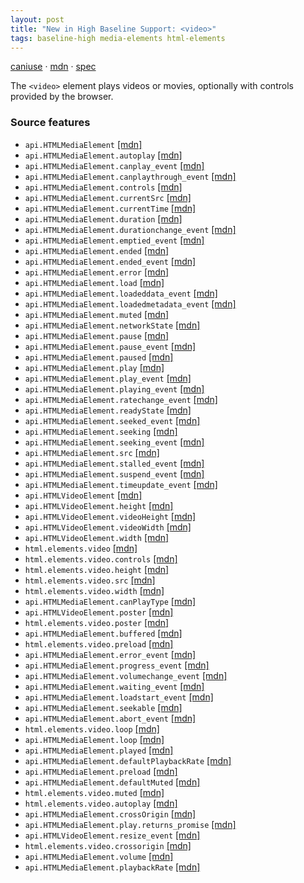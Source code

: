 ```yaml
---
layout: post
title: "New in High Baseline Support: <video>"
tags: baseline-high media-elements html-elements
---
```


[caniuse](https://caniuse.com/?search=video) · [mdn](https://developer.mozilla.org/en-US/search?q=<video>) · [spec](https://html.spec.whatwg.org/multipage/media.html#video)

The `<video>` element plays videos or movies, optionally with controls provided by the browser.

### Source features

- ``api.HTMLMediaElement`` [[mdn]](https://developer.mozilla.org/en-US/search?q=api.HTMLMediaElement)
- ``api.HTMLMediaElement.autoplay`` [[mdn]](https://developer.mozilla.org/en-US/search?q=api.HTMLMediaElement.autoplay)
- ``api.HTMLMediaElement.canplay_event`` [[mdn]](https://developer.mozilla.org/en-US/search?q=api.HTMLMediaElement.canplay_event)
- ``api.HTMLMediaElement.canplaythrough_event`` [[mdn]](https://developer.mozilla.org/en-US/search?q=api.HTMLMediaElement.canplaythrough_event)
- ``api.HTMLMediaElement.controls`` [[mdn]](https://developer.mozilla.org/en-US/search?q=api.HTMLMediaElement.controls)
- ``api.HTMLMediaElement.currentSrc`` [[mdn]](https://developer.mozilla.org/en-US/search?q=api.HTMLMediaElement.currentSrc)
- ``api.HTMLMediaElement.currentTime`` [[mdn]](https://developer.mozilla.org/en-US/search?q=api.HTMLMediaElement.currentTime)
- ``api.HTMLMediaElement.duration`` [[mdn]](https://developer.mozilla.org/en-US/search?q=api.HTMLMediaElement.duration)
- ``api.HTMLMediaElement.durationchange_event`` [[mdn]](https://developer.mozilla.org/en-US/search?q=api.HTMLMediaElement.durationchange_event)
- ``api.HTMLMediaElement.emptied_event`` [[mdn]](https://developer.mozilla.org/en-US/search?q=api.HTMLMediaElement.emptied_event)
- ``api.HTMLMediaElement.ended`` [[mdn]](https://developer.mozilla.org/en-US/search?q=api.HTMLMediaElement.ended)
- ``api.HTMLMediaElement.ended_event`` [[mdn]](https://developer.mozilla.org/en-US/search?q=api.HTMLMediaElement.ended_event)
- ``api.HTMLMediaElement.error`` [[mdn]](https://developer.mozilla.org/en-US/search?q=api.HTMLMediaElement.error)
- ``api.HTMLMediaElement.load`` [[mdn]](https://developer.mozilla.org/en-US/search?q=api.HTMLMediaElement.load)
- ``api.HTMLMediaElement.loadeddata_event`` [[mdn]](https://developer.mozilla.org/en-US/search?q=api.HTMLMediaElement.loadeddata_event)
- ``api.HTMLMediaElement.loadedmetadata_event`` [[mdn]](https://developer.mozilla.org/en-US/search?q=api.HTMLMediaElement.loadedmetadata_event)
- ``api.HTMLMediaElement.muted`` [[mdn]](https://developer.mozilla.org/en-US/search?q=api.HTMLMediaElement.muted)
- ``api.HTMLMediaElement.networkState`` [[mdn]](https://developer.mozilla.org/en-US/search?q=api.HTMLMediaElement.networkState)
- ``api.HTMLMediaElement.pause`` [[mdn]](https://developer.mozilla.org/en-US/search?q=api.HTMLMediaElement.pause)
- ``api.HTMLMediaElement.pause_event`` [[mdn]](https://developer.mozilla.org/en-US/search?q=api.HTMLMediaElement.pause_event)
- ``api.HTMLMediaElement.paused`` [[mdn]](https://developer.mozilla.org/en-US/search?q=api.HTMLMediaElement.paused)
- ``api.HTMLMediaElement.play`` [[mdn]](https://developer.mozilla.org/en-US/search?q=api.HTMLMediaElement.play)
- ``api.HTMLMediaElement.play_event`` [[mdn]](https://developer.mozilla.org/en-US/search?q=api.HTMLMediaElement.play_event)
- ``api.HTMLMediaElement.playing_event`` [[mdn]](https://developer.mozilla.org/en-US/search?q=api.HTMLMediaElement.playing_event)
- ``api.HTMLMediaElement.ratechange_event`` [[mdn]](https://developer.mozilla.org/en-US/search?q=api.HTMLMediaElement.ratechange_event)
- ``api.HTMLMediaElement.readyState`` [[mdn]](https://developer.mozilla.org/en-US/search?q=api.HTMLMediaElement.readyState)
- ``api.HTMLMediaElement.seeked_event`` [[mdn]](https://developer.mozilla.org/en-US/search?q=api.HTMLMediaElement.seeked_event)
- ``api.HTMLMediaElement.seeking`` [[mdn]](https://developer.mozilla.org/en-US/search?q=api.HTMLMediaElement.seeking)
- ``api.HTMLMediaElement.seeking_event`` [[mdn]](https://developer.mozilla.org/en-US/search?q=api.HTMLMediaElement.seeking_event)
- ``api.HTMLMediaElement.src`` [[mdn]](https://developer.mozilla.org/en-US/search?q=api.HTMLMediaElement.src)
- ``api.HTMLMediaElement.stalled_event`` [[mdn]](https://developer.mozilla.org/en-US/search?q=api.HTMLMediaElement.stalled_event)
- ``api.HTMLMediaElement.suspend_event`` [[mdn]](https://developer.mozilla.org/en-US/search?q=api.HTMLMediaElement.suspend_event)
- ``api.HTMLMediaElement.timeupdate_event`` [[mdn]](https://developer.mozilla.org/en-US/search?q=api.HTMLMediaElement.timeupdate_event)
- ``api.HTMLVideoElement`` [[mdn]](https://developer.mozilla.org/en-US/search?q=api.HTMLVideoElement)
- ``api.HTMLVideoElement.height`` [[mdn]](https://developer.mozilla.org/en-US/search?q=api.HTMLVideoElement.height)
- ``api.HTMLVideoElement.videoHeight`` [[mdn]](https://developer.mozilla.org/en-US/search?q=api.HTMLVideoElement.videoHeight)
- ``api.HTMLVideoElement.videoWidth`` [[mdn]](https://developer.mozilla.org/en-US/search?q=api.HTMLVideoElement.videoWidth)
- ``api.HTMLVideoElement.width`` [[mdn]](https://developer.mozilla.org/en-US/search?q=api.HTMLVideoElement.width)
- ``html.elements.video`` [[mdn]](https://developer.mozilla.org/en-US/search?q=html.elements.video)
- ``html.elements.video.controls`` [[mdn]](https://developer.mozilla.org/en-US/search?q=html.elements.video.controls)
- ``html.elements.video.height`` [[mdn]](https://developer.mozilla.org/en-US/search?q=html.elements.video.height)
- ``html.elements.video.src`` [[mdn]](https://developer.mozilla.org/en-US/search?q=html.elements.video.src)
- ``html.elements.video.width`` [[mdn]](https://developer.mozilla.org/en-US/search?q=html.elements.video.width)
- ``api.HTMLMediaElement.canPlayType`` [[mdn]](https://developer.mozilla.org/en-US/search?q=api.HTMLMediaElement.canPlayType)
- ``api.HTMLVideoElement.poster`` [[mdn]](https://developer.mozilla.org/en-US/search?q=api.HTMLVideoElement.poster)
- ``html.elements.video.poster`` [[mdn]](https://developer.mozilla.org/en-US/search?q=html.elements.video.poster)
- ``api.HTMLMediaElement.buffered`` [[mdn]](https://developer.mozilla.org/en-US/search?q=api.HTMLMediaElement.buffered)
- ``html.elements.video.preload`` [[mdn]](https://developer.mozilla.org/en-US/search?q=html.elements.video.preload)
- ``api.HTMLMediaElement.error_event`` [[mdn]](https://developer.mozilla.org/en-US/search?q=api.HTMLMediaElement.error_event)
- ``api.HTMLMediaElement.progress_event`` [[mdn]](https://developer.mozilla.org/en-US/search?q=api.HTMLMediaElement.progress_event)
- ``api.HTMLMediaElement.volumechange_event`` [[mdn]](https://developer.mozilla.org/en-US/search?q=api.HTMLMediaElement.volumechange_event)
- ``api.HTMLMediaElement.waiting_event`` [[mdn]](https://developer.mozilla.org/en-US/search?q=api.HTMLMediaElement.waiting_event)
- ``api.HTMLMediaElement.loadstart_event`` [[mdn]](https://developer.mozilla.org/en-US/search?q=api.HTMLMediaElement.loadstart_event)
- ``api.HTMLMediaElement.seekable`` [[mdn]](https://developer.mozilla.org/en-US/search?q=api.HTMLMediaElement.seekable)
- ``api.HTMLMediaElement.abort_event`` [[mdn]](https://developer.mozilla.org/en-US/search?q=api.HTMLMediaElement.abort_event)
- ``html.elements.video.loop`` [[mdn]](https://developer.mozilla.org/en-US/search?q=html.elements.video.loop)
- ``api.HTMLMediaElement.loop`` [[mdn]](https://developer.mozilla.org/en-US/search?q=api.HTMLMediaElement.loop)
- ``api.HTMLMediaElement.played`` [[mdn]](https://developer.mozilla.org/en-US/search?q=api.HTMLMediaElement.played)
- ``api.HTMLMediaElement.defaultPlaybackRate`` [[mdn]](https://developer.mozilla.org/en-US/search?q=api.HTMLMediaElement.defaultPlaybackRate)
- ``api.HTMLMediaElement.preload`` [[mdn]](https://developer.mozilla.org/en-US/search?q=api.HTMLMediaElement.preload)
- ``api.HTMLMediaElement.defaultMuted`` [[mdn]](https://developer.mozilla.org/en-US/search?q=api.HTMLMediaElement.defaultMuted)
- ``html.elements.video.muted`` [[mdn]](https://developer.mozilla.org/en-US/search?q=html.elements.video.muted)
- ``html.elements.video.autoplay`` [[mdn]](https://developer.mozilla.org/en-US/search?q=html.elements.video.autoplay)
- ``api.HTMLMediaElement.crossOrigin`` [[mdn]](https://developer.mozilla.org/en-US/search?q=api.HTMLMediaElement.crossOrigin)
- ``api.HTMLMediaElement.play.returns_promise`` [[mdn]](https://developer.mozilla.org/en-US/search?q=api.HTMLMediaElement.play.returns_promise)
- ``api.HTMLVideoElement.resize_event`` [[mdn]](https://developer.mozilla.org/en-US/search?q=api.HTMLVideoElement.resize_event)
- ``html.elements.video.crossorigin`` [[mdn]](https://developer.mozilla.org/en-US/search?q=html.elements.video.crossorigin)
- ``api.HTMLMediaElement.volume`` [[mdn]](https://developer.mozilla.org/en-US/search?q=api.HTMLMediaElement.volume)
- ``api.HTMLMediaElement.playbackRate`` [[mdn]](https://developer.mozilla.org/en-US/search?q=api.HTMLMediaElement.playbackRate)
